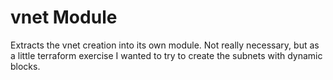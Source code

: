 # vnet Module

Extracts the vnet creation into its own module. Not really necessary, but as a little terraform exercise I wanted to try to create the subnets with dynamic blocks.
